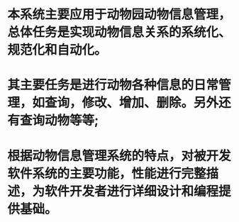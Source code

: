 # 本系统主要应用于动物园动物信息管理，总体任务是实现动物信息关系的系统化、规范化和自动化。
# 其主要任务是进行动物各种信息的日常管理，如查询，修改、增加、删除。另外还有查询动物等等;
# 根据动物信息管理系统的特点，对被开发软件系统的主要功能，性能进行完整描述，为软件开发者进行详细设计和编程提供基础。
